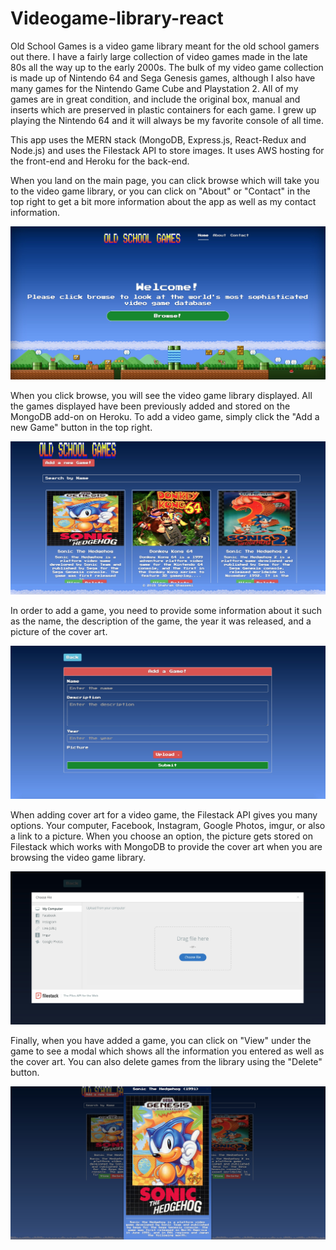 # Videogame-library-react
Old School Games is a video game library meant for the old school gamers out there. I have a fairly large collection of video games made in the late 80s all the way up to the early 2000s. The bulk of my video game collection is made up of Nintendo 64 and Sega Genesis games, although I also have many games for the Nintendo Game Cube and Playstation 2. All of my games are in great condition, and include the original box, manual and inserts which are preserved in plastic containers for each game. I grew up playing the Nintendo 64 and it will always be my favorite console of all time.

This app uses the MERN stack (MongoDB, Express.js, React-Redux and Node.js) and uses the Filestack API to store images. It uses AWS hosting for the front-end and Heroku for the back-end.

When you land on the main page, you can click browse which will take you to the video game library, or you can click on "About" or "Contact" in the top right to get a bit more information about the app as well as my contact information.

<img src="screenshots/main.jpg"/>

When you click browse, you will see the video game library displayed. All the games displayed have been previously added and stored on the MongoDB add-on on Heroku. To add a video game, simply click the "Add a new Game" button in the top right.

<img src="screenshots/browse.jpg"/>

In order to add a game, you need to provide some information about it such as the name, the description of the game, the year it was released, and a picture of the cover art.

<img src="screenshots/addgame.jpg"/>

When adding cover art for a video game, the Filestack API gives you many options. Your computer, Facebook, Instagram, Google Photos, imgur, or also a link to a picture. When you choose an option, the picture gets stored on Filestack which works with MongoDB to provide the cover art when you are browsing the video game library.

<img src="screenshots/filestack.jpg"/>

Finally, when you have added a game, you can click on "View" under the game to see a modal which shows all the information you entered as well as the cover art. You can also delete games from the library using the "Delete" button.

<img src="screenshots/modal.jpg"/>

